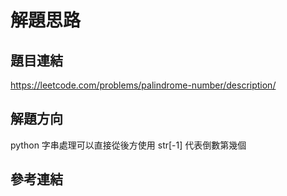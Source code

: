 # 解題思路
## 題目連結
https://leetcode.com/problems/palindrome-number/description/

## 解題方向
python 字串處理可以直接從後方使用 str[-1] 代表倒數第幾個

## 參考連結
